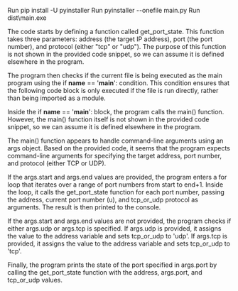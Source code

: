 Run pip install -U pyinstaller
Run pyinstaller --onefile main.py
Run dist\main.exe



The code starts by defining a function called get_port_state. This function takes three parameters: address (the target IP address), port (the port number), and protocol (either "tcp" or "udp"). The purpose of this function is not shown in the provided code snippet, so we can assume it is defined elsewhere in the program.

The program then checks if the current file is being executed as the main program using the if __name__ == '__main__': condition. This condition ensures that the following code block is only executed if the file is run directly, rather than being imported as a module.

Inside the if __name__ == '__main__': block, the program calls the main() function. However, the main() function itself is not shown in the provided code snippet, so we can assume it is defined elsewhere in the program.

The main() function appears to handle command-line arguments using an args object. Based on the provided code, it seems that the program expects command-line arguments for specifying the target address, port number, and protocol (either TCP or UDP).

If the args.start and args.end values are provided, the program enters a for loop that iterates over a range of port numbers from start to end+1. Inside the loop, it calls the get_port_state function for each port number, passing the address, current port number (u), and tcp_or_udp protocol as arguments. The result is then printed to the console.

If the args.start and args.end values are not provided, the program checks if either args.udp or args.tcp is specified. If args.udp is provided, it assigns the value to the address variable and sets tcp_or_udp to 'udp'. If args.tcp is provided, it assigns the value to the address variable and sets tcp_or_udp to 'tcp'.

Finally, the program prints the state of the port specified in args.port by calling the get_port_state function with the address, args.port, and tcp_or_udp values.